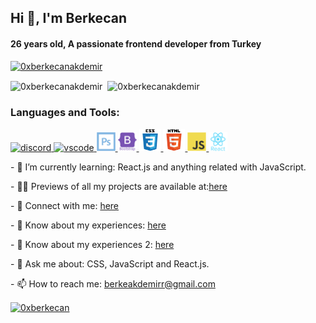 <h2 align="left">Hi 👋, I'm Berkecan</h1>
<h4 align="left">26 years old, A passionate frontend developer from Turkey</h3>
<div>
<p align="left"> <a href="https://github.com/ryo-ma/github-profile-trophy"><img src="https://github-profile-trophy.vercel.app/?username=0xberkecanakdemir&title=Commit,MultiLanguage,Repositories,Stars,PullRequest,Issues&margin-w=5&no-bg=true" alt="0xberkecanakdemir" width="55%" /></a> </p>
<p>
</div>
<div>
<img align="center" src="https://github-readme-stats.vercel.app/api/top-langs?username=0xberkecanakdemir&show_icons=true&theme=radical&locale=en&layout=compact" alt="0xberkecanakdemir" width="49%"/>
&nbsp;<img align="center" src="https://github-readme-stats.vercel.app/api?username=0xberkecanakdemir&show_icons=true&theme=dark&locale=en" alt="0xberkecanakdemir" width="50%"/>
</div>
<div>
<h3 align="left">Languages and Tools:</h3>
<p align="left" style="border"> 
<a href="https://discord.com/" target="_blank" rel=”nooferrer”> <img src="https://cdn4.iconfinder.com/data/icons/logos-and-brands/512/91_Discord_logo_logos-512.png" alt="discord" width="32" height="32/> </a> 
<a href="https://code.visualstudio.com/" target="_blank" rel=”nooferrer”> <img src="https://upload.wikimedia.org/wikipedia/commons/thumb/9/9a/Visual_Studio_Code_1.35_icon.svg/1024px-Visual_Studio_Code_1.35_icon.svg.png" alt="vscode" width="30" height="30"/> </a>
<a href="https://www.photoshop.com/en" target="_blank" rel=”nooferrer”> <img src="https://raw.githubusercontent.com/devicons/devicon/master/icons/photoshop/photoshop-line.svg" alt="photoshop" width="30" height="30"/> </a> 
<a href="https://getbootstrap.com" target="_blank" rel="noreferrer"> <img src="https://raw.githubusercontent.com/devicons/devicon/master/icons/bootstrap/bootstrap-plain-wordmark.svg" alt="bootstrap" width="30" height="30"/> </a> <a href="https://www.w3schools.com/css/" target="_blank" rel="noreferrer"> <img src="https://raw.githubusercontent.com/devicons/devicon/master/icons/css3/css3-original-wordmark.svg" alt="css3" width="35" height="35"/> </a> <a href="https://www.w3.org/html/" target="_blank" rel="noreferrer"> <img src="https://raw.githubusercontent.com/devicons/devicon/master/icons/html5/html5-original-wordmark.svg" alt="html5" width="35" height="35"/> </a> <a href="https://developer.mozilla.org/en-US/docs/Web/JavaScript" target="_blank" rel="noreferrer"> <img src="https://raw.githubusercontent.com/devicons/devicon/master/icons/javascript/javascript-original.svg" alt="javascript" width="30" height="30"/> </a> <a href="https://reactjs.org/" target="_blank" rel="noreferrer"> <img src="https://raw.githubusercontent.com/devicons/devicon/master/icons/react/react-original-wordmark.svg" alt="react" width="30" height="30"/> </a> </p>
</div>
<div align="left">
<p>
- 🌱 I’m currently learning: React.js and anything related with JavaScript.

</p>

<p>
- 👨‍💻 Previews of all my projects are available at:<a href="https://vercel.com/0xberkecanakdemir">here</a>
</p>

<p>
- 💼 Connect with me: <a href="https://www.linkedin.com/in/berkecanakdemir">here</a
</p>

<p>
- 📄 Know about my experiences: <a href="https://www.freecodecamp.org/0xBerkecanAkdemir">here</a
</p>

<p>
- 📄 Know about my experiences 2: <a href="https://app.patika.dev/xbeki">here</a

</p>

<p>
- 💬 Ask me about: CSS, JavaScript and React.js.
</p>
  
 <p>
- 📫 How to reach me: <a href="mailto:berkeakdemirr@gmail.com">berkeakdemirr@gmail.com</a>
  </p>
</div>
<div align="left">
<p><a href="https://www.buymeacoffee.com/0xberkecan"> <img align="center" src="https://cdn.buymeacoffee.com/buttons/v2/default-yellow.png" height="40" width="150" alt="0xberkecan" /></a></p>
</div>
